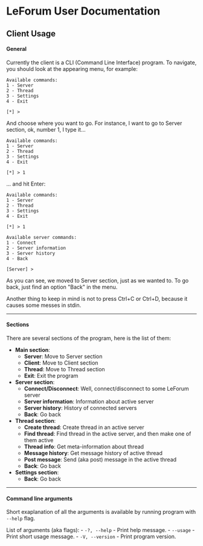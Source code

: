 # LeForum User Documentation
## Client Usage
#### General
Currently the client is a CLI (Command Line Interface) program. To navigate, you should look at the appearing menu, for example:

```
Available commands:
1 - Server
2 - Thread
3 - Settings
4 - Exit

[*] >
```

And choose where you want to go. For instance, I want to go to Server section, ok, number 1, I type it...

```
Available commands:
1 - Server
2 - Thread
3 - Settings
4 - Exit

[*] > 1
```

... and hit Enter:

```
Available commands:
1 - Server
2 - Thread
3 - Settings
4 - Exit

[*] > 1

Available server commands:
1 - Connect
2 - Server information
3 - Server history
4 - Back

[Server] >
```

As you can see, we moved to Server section, just as we wanted to. To go back, just find an option "Back" in the menu.

Another thing to keep in mind is not to press Ctrl+C or Ctrl+D, because it causes some messes in stdin.

---

#### Sections
There are several sections of the program, here is the list of them:

- **Main section**:
    - **Server**: Move to Server section
    - **Client**: Move to Client section
    - **Thread**: Move to Thread section
    - **Exit**: Exit the program
- **Server section**:
    - **Connect/Disconnect**: Well, connect/disconnect to some LeForum server
    - **Server information**: Information about active server
    - **Server history**: History of connected servers
    - **Back**: Go back
- **Thread section**:
    - **Create thread**: Create thread in an active server
    - **Find thread**: Find thread in the active server, and then make one of them active
    - **Thread info**: Get meta-information about thread
    - **Message history**: Get message history of active thread
    - **Post message**: Send (aka post) message in the active thread
    - **Back**: Go back
- **Settings section**:
    - **Back**: Go back

---

#### Command line arguments
Short exaplanation of all the arguments is available by running program with `--help` flag.

List of arguments (aka flags):
    - `-?, --help` - Print help message.
    - `--usage` - Print short usage message.
    - `-V, --version` - Print program version.